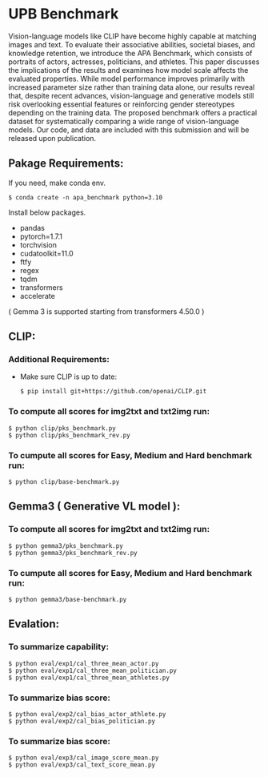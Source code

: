# UPB Benchmark

Vision-language models like CLIP have become highly capable at matching images and text. To evaluate their associative abilities, societal biases, and knowledge retention, we introduce the APA Benchmark, which consists of portraits of actors, actresses, politicians, and athletes. This paper discusses the implications of the results and examines how model scale affects the evaluated properties. While model performance improves primarily with increased parameter size rather than training data alone, our results reveal that, despite recent advances, vision-language and generative models still risk overlooking essential features or reinforcing gender stereotypes depending on the training data. The proposed benchmark offers a practical dataset for systematically comparing a wide range of vision-language models. Our code, and data are included with this submission and will be released upon publication. 

## Pakage Requirements:
If you need, make conda env.
```
$ conda create -n apa_benchmark python=3.10
```

Install below packages.

- pandas
- pytorch=1.7.1 
- torchvision
- cudatoolkit=11.0 
- ftfy 
- regex 
- tqdm
- transformers
- accelerate

( Gemma 3 is supported starting from transformers 4.50.0 )


## CLIP:

###  Additional Requirements:
- Make sure CLIP is up to date:
  ```
  $ pip install git+https://github.com/openai/CLIP.git
  ```
  
### To compute all scores for img2txt and txt2img run:
```
$ python clip/pks_benchmark.py
$ python clip/pks_benchmark_rev.py 
```

### To cumpute all scores for Easy, Medium and Hard benchmark run:
```
$ python clip/base-benchmark.py
```


## Gemma3 ( Generative VL model ):

### To compute all scores for img2txt and txt2img run:
```
$ python gemma3/pks_benchmark.py
$ python gemma3/pks_benchmark_rev.py
```

### To cumpute all scores for Easy, Medium and Hard benchmark run:
```
$ python gemma3/base-benchmark.py
```


## Evalation:
### To summarize capability:
```
$ python eval/exp1/cal_three_mean_actor.py
$ python eval/exp1/cal_three_mean_politician.py
$ python eval/exp1/cal_three_mean_athletes.py
```

### To summarize bias score:
```
$ python eval/exp2/cal_bias_actor_athlete.py
$ python eval/exp2/cal_bias_politician.py
```

### To summarize bias score:
```
$ python eval/exp3/cal_image_score_mean.py
$ python eval/exp3/cal_text_score_mean.py
```
